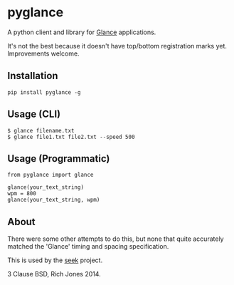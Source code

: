 # pyglance

A python client and library for [Glance](http://github.com/Miserlou/Glance) applications. 

It's not the best because it doesn't have top/bottom registration marks yet. Improvements welcome.

## Installation

    pip install pyglance -g

## Usage (CLI)

    $ glance filename.txt
    $ glance file1.txt file2.txt --speed 500

## Usage (Programmatic)

    from pyglance import glance
    
    glance(your_text_string)
    wpm = 800
    glance(your_text_string, wpm)

## About

There were some other attempts to do this, but none that quite accurately matched the 'Glance' timing and spacing specification.

This is used by the [seek](http://github.com/Miserlou/seek) project.

3 Clause BSD, Rich Jones 2014.
